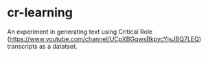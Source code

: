 # cr-learning

An experiment in generating text using Critical Role (https://www.youtube.com/channel/UCpXBGqwsBkpvcYjsJBQ7LEQ) transcripts as a datatset.
